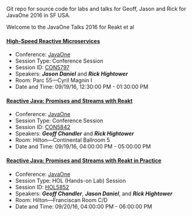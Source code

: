 Git repo for source code for labs and talks for Geoff, Jason and Rick for
JavaOne 2016 in SF USA.


Welcome to the JavaOne Talks 2016 for Reakt et al

#### [High-Speed Reactive Microservices](https://github.com/advantageous/j1-talks-2016/wiki/JavaOne-High-Speed-Reactive-Microservices-2016)  
* Conference: [JavaOne](https://www.oracle.com/javaone/index.html)
* Session Type: Conference Session
* Session ID: [CON5797](https://oracle.rainfocus.com/scripts/catalog/oow16.jsp?event=javaone&search=CON5797&search.event=javaone)
* Speakers: ***Jason Daniel*** and ***Rick Hightower***
* Room: Parc 55—Cyril Magnin I
* Date and Time: 09/19/16, 12:30:00 PM - 01:30:00 PM 

#### [Reactive Java: Promises and Streams with Reakt](https://github.com/advantageous/j1-talks-2016/wiki/JavaOne-Reakt-2016)
* Conference: [JavaOne](https://www.oracle.com/javaone/index.html) 
* Session Type: Conference Session
* Session ID: [CON5842](https://oracle.rainfocus.com/scripts/catalog/oow16.jsp?event=javaone&search=CON5842&search.event=javaone)
* Speakers: ***Geoff Chandler*** and ***Rick Hightower***
* Room: Hilton—Continental Ballroom 5
* Date and Time: 09/19/16, 04:00:00 PM - 05:00:00 PM 

#### [Reactive Java: Promises and Streams with Reakt in Practice](https://github.com/advantageous/j1-talks-2016/wiki/JavaOne-Reactive-Java:-Promises-and-Streams-with-Reakt-in-Practice-2016-LAB)
* Conference: [JavaOne](https://www.oracle.com/javaone/index.html)
* Session Type: HOL (Hands-on Lab) Session
* Session ID: [HOL5852](https://oracle.rainfocus.com/scripts/catalog/oow16.jsp?event=javaone&search=HOL5852&search.event=javaone)
* Speakers: ***Geoff Chandler***, ***Jason Daniel***, and ***Rick Hightower***  
* Room: Hilton—Franciscan Room C/D
* Date and Time: 09/20/16, 04:00:00 PM - 06:00:00 PM 

